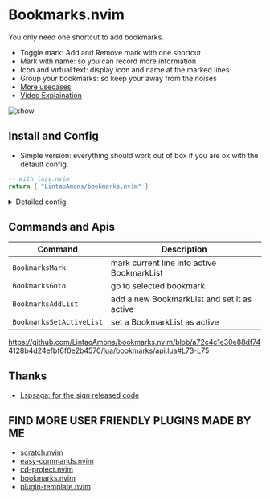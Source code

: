 # Bookmarks.nvim

You only need one shortcut to add bookmarks.

- Toggle mark: Add and Remove mark with one shortcut
- Mark with name: so you can record more information
- Icon and virtual text: display icon and name at the marked lines
- Group your bookmarks: so keep your away from the noises
- [More usecases](./usecases.md)
- [Video Explaination](https://www.youtube.com/watch?v=M6fncKXYw_Y)

![show](https://github.com/LintaoAmons/bookmarks.nvim/assets/95092244/82ff1c66-d8ee-4e0b-a1de-b6473ec4aa33)

## Install and Config

- Simple version: everything should work out of box if you are ok with the default config.

```lua
-- with lazy.nvim
return { "LintaoAmons/bookmarks.nvim" }
```

<details>
<summary>Detailed config</summary>
  
Right now we have only one config options

```lua
return { "LintaoAmons/bookmarks.nvim",
  config = function ()
    require("bookmarks").setup( {
      json_db_path = vim.fs.normalize(vim.fn.stdpath("config") .. "/bookmarks.db.json"),
    })
  end
}
```

</details>

## Commands and Apis

| Command                  | Description                                 |
|--------------------------|---------------------------------------------|
| `BookmarksMark`          | mark current line into active BookmarkList  |
| `BookmarksGoto`          | go to selected bookmark                     |
| `BookmarksAddList`       | add a new BookmarkList and set it as active |
| `BookmarksSetActiveList` | set a BookmarkList as active                |

https://github.com/LintaoAmons/bookmarks.nvim/blob/a72c4c1e30e88df744128b4d24efbf6f0e2b4570/lua/bookmarks/api.lua#L73-L75

## Thanks

- [Lspsaga: for the sign released code](https://github.com/nvimdev/lspsaga.nvim)

## FIND MORE USER FRIENDLY PLUGINS MADE BY ME

- [scratch.nvim](https://github.com/LintaoAmons/scratch.nvim)
- [easy-commands.nvim](https://github.com/LintaoAmons/easy-commands.nvim)
- [cd-project.nvim](https://github.com/LintaoAmons/cd-project.nvim)
- [bookmarks.nvim](https://github.com/LintaoAmons/bookmarks.nvim)
- [plugin-template.nvim](https://github.com/LintaoAmons/plugin-template.nvim)
